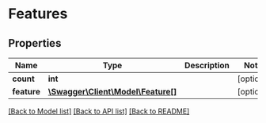 # Features

## Properties
Name | Type | Description | Notes
------------ | ------------- | ------------- | -------------
**count** | **int** |  | [optional] 
**feature** | [**\Swagger\Client\Model\Feature[]**](Feature.md) |  | [optional] 

[[Back to Model list]](../README.md#documentation-for-models) [[Back to API list]](../README.md#documentation-for-api-endpoints) [[Back to README]](../README.md)


